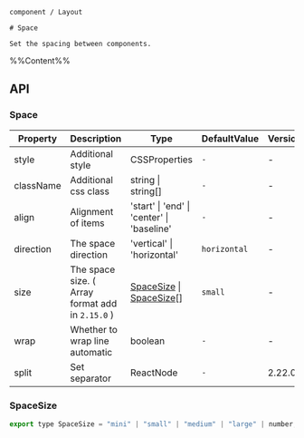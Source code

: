 `````
component / Layout

# Space

Set the spacing between components.
`````

%%Content%%

## API

### Space

|Property|Description|Type|DefaultValue|Version|
|---|---|---|---|---|
|style|Additional style|CSSProperties |`-`|-|
|className|Additional css class|string \| string[] |`-`|-|
|align|Alignment of items|'start' \| 'end' \| 'center' \| 'baseline' |`-`|-|
|direction|The space direction|'vertical' \| 'horizontal' |`horizontal`|-|
|size|The space size. ( Array format add in `2.15.0` )|[SpaceSize](#spacesize) \| [SpaceSize](#spacesize)[] |`small`|-|
|wrap|Whether to wrap line automatic|boolean |`-`|-|
|split|Set separator|ReactNode |`-`|2.22.0|

### SpaceSize

```js
export type SpaceSize = "mini" | "small" | "medium" | "large" | number;
```
